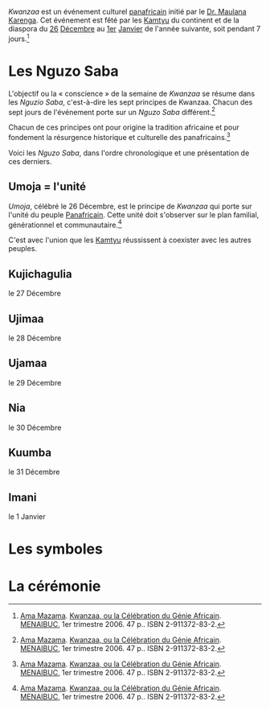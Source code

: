 <!-- TITLE: Kwanzaa -->
<!-- SUBTITLE: Présentation de Kwanzaa -->

*Kwanzaa* est un événement culturel [panafricain](/ideologie/mouvement-panafricain) initié par le [Dr. Maulana Karenga](/personnalite/homme/a-classer/tarana/nord/pays/etats-unis/dr-maurana-karenga). Cet événement est fêté par les [Kamtyu](/terminologie/mdw-ntr/kamit) du continent et de la diaspora du [26]() [Décembre](/histoire/date/calendrier-gregorien/par-mois/decembre) au [1er]() [Janvier](/histoire/date/calendrier-gregorien/par-mois/janvier) de l'année suivante, soit pendant 7 jours.[^1]

# Les Nguzo Saba
L'objectif ou la « conscience » de la semaine de *Kwanzaa* se résume dans les *Nguzio Saba*, c'est-à-dire les sept principes de Kwanzaa. Chacun des sept jours de l'événement porte sur un *Nguzo Saba* différent.[^1]

Chacun de ces principes ont pour origine la tradition africaine et pour fondement la résurgence historique et culturelle des panafricains.[^1]

Voici les *Nguzo Saba*, dans l'ordre chronologique et une présentation de ces derniers.

## Umoja = l'unité
*Umoja*, célébré le 26 Décembre, est le principe de *Kwanzaa* qui porte sur l'unité du peuple [Panafricain](/ideologie/mouvement-panafricain). Cette unité doit s'observer sur le plan familial, générationnel et communautaire.[^1]

C'est avec l'union que les [Kamtyu](/terminologie/mdw-ntr/kamit) réussissent à coexister avec les autres peuples.

## Kujichagulia
le 27 Décembre

## Ujimaa
le 28 Décembre

## Ujamaa
le 29 Décembre

## Nia
le 30 Décembre

## Kuumba
le 31 Décembre

## Imani
le 1 Janvier

# Les symboles

# La cérémonie


[^1]: [Ama Mazama](/personnalite/femme/polymathe/caraibes/midi/karukera/ama-mazama). [Kwanzaa, ou la Célébration du Génie Africain](/ouvrage/documentaire/kwanzaa-ou-la-celebration-du-genie-africain). [MENAIBUC](organisme/editeur/menaibuc), 1er trimestre 2006. 47 p.. ISBN 2-911372-83-2.